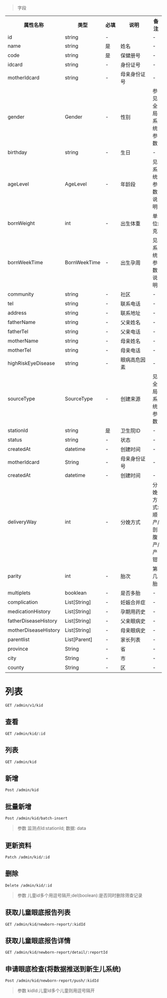 > 字段

<table>
    <tr>
        <th style="width:150px;">属性名称</th>
        <th style="width:60px;">类型</th>
        <th style="width:60px;">必填</th>
        <th style="width:200px;">说明</th>
        <th>备注</th>
    </tr>
    <tr>
        <td>id</td>
        <td>string</td>
        <td>-</td>
        <td></td>
        <td>-</td>
    </tr>
    <tr>
        <td>name</td>
        <td>string</td>
        <td>是</td>
        <td>姓名</td>
        <td>-</td>
    </tr>
    <tr>
        <td>code</td>
        <td>string</td>
        <td>是</td>
        <td>保健册号</td>
        <td>-</td>
    </tr>
    <tr>
        <td>idcard</td>
        <td>string</td>
        <td>-</td>
        <td>身份证号</td>
        <td>-</td>
    </tr>
    <tr>
        <td>motherIdcard</td>
        <td>string</td>
        <td>-</td>
        <td>母亲身份证号</td>
        <td>-</td>
    </tr>
    <tr>
        <td>gender</td>
        <td>Gender</td>
        <td>-</td>
        <td>性别</td>
        <td>参见全局系统参数</td>
    </tr>
    <tr>
        <td>birthday</td>
        <td>string</td>
        <td>-</td>
        <td>生日</td>
        <td>-</td>
    </tr>
    <tr>
        <td>ageLevel</td>
        <td>AgeLevel</td>
        <td>-</td>
        <td>年龄段</td>
        <td>见系统参数说明</td>
    </tr>
    <tr>
        <td>bornWeight</td>
        <td>int</td>
        <td>-</td>
        <td>出生体重</td>
        <td>单位:克</td>
    </tr>
    <tr>
        <td>bornWeekTime</td>
        <td>BornWeekTime</td>
        <td>-</td>
        <td>出生孕周</td>
        <td>见系统参数说明</td>
    </tr>
    <tr>
        <td>community</td>
        <td>string</td>
        <td>-</td>
        <td>社区</td>
        <td>-</td>
    </tr>
    <tr>
        <td>tel</td>
        <td>string</td>
        <td>-</td>
        <td>联系电话</td>
        <td>-</td>
    </tr>
    <tr>
        <td>address</td>
        <td>string</td>
        <td>-</td>
        <td>联系地址</td>
        <td>-</td>
    </tr>
    <tr>
        <td>fatherName</td>
        <td>string</td>
        <td>-</td>
        <td>父亲姓名</td>
        <td>-</td>
    </tr>
    <tr>
        <td>fatherTel</td>
        <td>string</td>
        <td>-</td>
        <td>父亲电话</td>
        <td>-</td>
    </tr>
    <tr>
        <td>motherName</td>
        <td>string</td>
        <td>-</td>
        <td>母亲姓名</td>
        <td>-</td>
    </tr>
    <tr>
        <td>motherTel</td>
        <td>string</td>
        <td>-</td>
        <td>母亲电话</td>
        <td>-</td>
    </tr>
    <tr>
        <td>highRiskEyeDisease</td>
        <td>string</td>
        <td>-</td>
        <td>眼病高危因素</td>
        <td>-</td>
    </tr>
    <tr>
        <td>sourceType</td>
        <td>SourceType</td>
        <td>-</td>
        <td>创建来源</td>
        <td>见全局系统参数</td>
    </tr>
    <tr>
        <td>stationId</td>
        <td>string</td>
        <td>是</td>
        <td>卫生院ID</td>
        <td>-</td>
    </tr>
    <tr>
        <td>status</td>
        <td>string</td>
        <td>-</td>
        <td>状态</td>
        <td>-</td>
    </tr>
    <tr>
        <td>createdAt</td>
        <td>datetime</td>
        <td>-</td>
        <td>创建时间</td>
        <td>-</td>
    </tr>
    <tr>
        <td>motherIdcard</td>
        <td>String</td>
        <td>-</td>
        <td>母亲身份证号</td>
        <td>-</td>
    </tr>
    <tr>
        <td>createdAt</td>
        <td>datetime</td>
        <td>-</td>
        <td>创建时间</td>
        <td>-</td>
    </tr>
    <tr>
        <td>deliveryWay</td>
        <td>int</td>
        <td>-</td>
        <td>分娩方式</td>
        <td>分娩方式:顺产/剖腹产/产钳</td>
    </tr>
    <tr>
        <td>parity</td>
        <td>int</td>
        <td>-</td>
        <td>胎次</td>
        <td>第几胎</td>
    </tr>
    <tr>
        <td>multiplets</td>
        <td>booklean</td>
        <td>-</td>
        <td>是否多胎</td>
        <td>-</td>
    </tr>
    <tr>
        <td>complication</td>
        <td>List[String]</td>
        <td>-</td>
        <td>妊娠合并症</td>
        <td>-</td>
    </tr>
    <tr>
        <td>medicationHistory</td>
        <td>List[String]</td>
        <td>-</td>
        <td>孕期用药史</td>
        <td>-</td>
    </tr>
    <tr>
        <td>fatherDiseaseHistory</td>
        <td>List[String]</td>
        <td>-</td>
        <td>父亲眼病史</td>
        <td>-</td>
    </tr>
    <tr>
        <td>motherDiseaseHistory</td>
        <td>List[String]</td>
        <td>-</td>
        <td>母亲眼病史</td>
        <td>-</td>
    </tr>
    <tr>
            <td>parentlist</td>
            <td>List[Parent]</td>
            <td>-</td>
            <td>家长列表</td>
            <td>-</td>
        </tr>
    <tr>
            <td>province</td>
            <td>String</td>
            <td>-</td>
            <td>省</td>
            <td>-</td>
        </tr>
    <tr>
            <td>city</td>
            <td>String</td>
            <td>-</td>
            <td>市</td>
            <td>-</td>
        </tr>
    <tr>
            <td>county</td>
            <td>String</td>
            <td>-</td>
            <td>区</td>
            <td>-</td>
        </tr>
</table>

# 列表

```
GET /admin/v1/kid
```

## 查看

```
GET /admin/kid/:id
```
## 列表

```
GET /admin/kid
```


## 新增

```
Post /admin/kid
```

## 批量新增

```
Post /admin/kid/batch-insert
```
>参数 监测点Id:stationId; 数据: data
## 更新资料

```
Patch /admin/kid/:id
```

## 删除

```
Delete /admin/kid/:id
```
>参数 儿童id多个用逗号隔开;del(boolean):是否同时删除筛查记录

## 获取儿童眼底报告列表
```
GET /admin/kid/newborn-report/:kidId
```
## 获取儿童眼底报告详情
```
GET /admin/kid/newborn-report/detail/:reportId
```

## 申请眼底检查(将数据推送到新生儿系统)
```
Post /admin/kid/newborn-report/push/:kidId
```

>参数 kidId:儿童Id多个儿童则用逗号隔开
